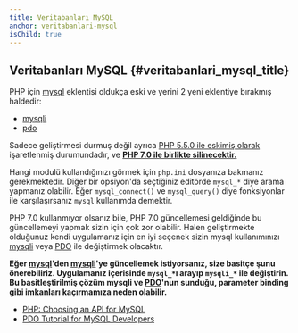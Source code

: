 ```yaml
---
title: Veritabanları MySQL
anchor: veritabanlari-mysql
isChild: true
---
```


## Veritabanları MySQL {#veritabanlari_mysql_title}

PHP için [mysql] eklentisi oldukça eski ve yerini 2 yeni eklentiye bırakmış 
haldedir:

- [mysqli]
- [pdo]

Sadece geliştirmesi durmuş değil ayrıca [PHP 5.5.0 ile eskimiş olarak][mysql_deprecated]
işaretlenmiş durumundadır, ve **[PHP 7.0 ile birlikte silinecektir.][mysql_removed]**

Hangi modulü kullandığınızı görmek için `php.ini` dosyanıza bakmanız 
gerekmektedir. Diğer bir opsiyon'da seçtiğiniz editörde `mysql_*` diye arama 
yapmanız olabilir. Eğer `mysql_connect()` ve `mysql_query()` diye fonksiyonlar
ile karşılaşırsanız `mysql` kullanımda demektir. 

PHP 7.0 kullanmıyor olsanız bile, PHP 7.0 güncellemesi geldiğinde bu güncellemeyi
yapmak sizin için çok zor olabilir. Halen geliştirmekte olduğunuz kendi 
uygulamanız için en iyi seçenek sizin mysql kullanımınızı [mysqli] veya [PDO] 
ile değiştirmek olacaktır. 

**Eğer [mysql]'den [mysqli]'ye güncellemek istiyorsanız, size basitçe şunu 
önerebiliriz. Uygulamanız içerisinde `mysql_*`ı arayıp `mysqli_*` ile değiştirin.
Bu basitleştirilmiş çözüm mysqli ve [PDO][pdo]'nun sunduğu, parameter binding
gibi imkanları kaçırmamıza neden olabilir.**

* [PHP: Choosing an API for MySQL][mysql_api]
* [PDO Tutorial for MySQL Developers][pdo4mysql_devs]

[mysql]: http://php.net/mysql
[mysql_deprecated]: http://php.net/migration55.deprecated
[mysql_removed]: http://php.net/manual/en/migration70.removed-exts-sapis.php
[mysqli]: http://php.net/mysqli
[pdo]: http://php.net/pdo
[mysql_api]: http://php.net/mysqlinfo.api.choosing
[pdo4mysql_devs]: http://wiki.hashphp.org/PDO_Tutorial_for_MySQL_Developers